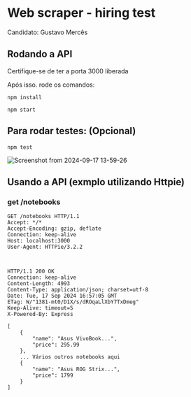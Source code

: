 # Web scraper - hiring test

Candidato: Gustavo Mercês

## Rodando a API

Certifique-se de ter a porta 3000 liberada

Após isso. rode os comandos:

    npm install

    npm start

## Para rodar testes: (Opcional)
    npm test

![Screenshot from 2024-09-17 13-59-26](https://github.com/user-attachments/assets/4ca72e35-03ac-4d6c-b42e-e2377a15b01b)

## Usando a API (exmplo utilizando Httpie)

### get /notebooks

```
GET /notebooks HTTP/1.1
Accept: */*
Accept-Encoding: gzip, deflate
Connection: keep-alive
Host: localhost:3000
User-Agent: HTTPie/3.2.2



HTTP/1.1 200 OK
Connection: keep-alive
Content-Length: 4993
Content-Type: application/json; charset=utf-8
Date: Tue, 17 Sep 2024 16:57:05 GMT
ETag: W/"1381-mt0/D1X/s/dROqaLlXbY7TxDmeg"
Keep-Alive: timeout=5
X-Powered-By: Express

[
    {
        "name": "Asus VivoBook...",
        "price": 295.99
    },
    ... Vários outros notebooks aqui
    {
        "name": "Asus ROG Strix...",
        "price": 1799
    }
]
```
